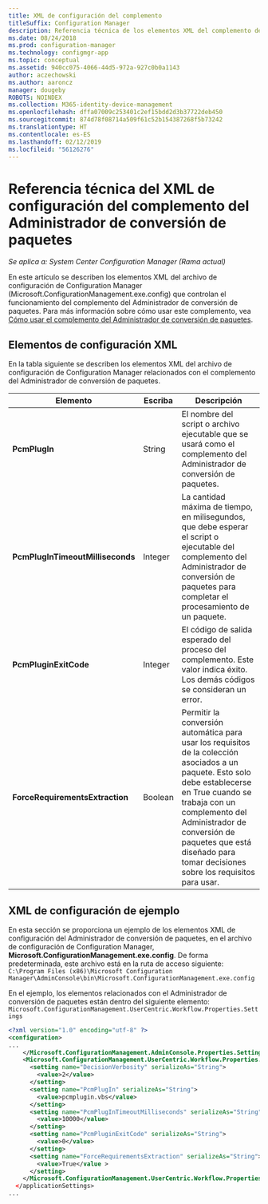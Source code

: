 ```yaml
---
title: XML de configuración del complemento
titleSuffix: Configuration Manager
description: Referencia técnica de los elementos XML del complemento del Administrador de conversión de paquetes.
ms.date: 08/24/2018
ms.prod: configuration-manager
ms.technology: configmgr-app
ms.topic: conceptual
ms.assetid: 940cc075-4066-44d5-972a-927c0b0a1143
author: aczechowski
ms.author: aaroncz
manager: dougeby
ROBOTS: NOINDEX
ms.collection: M365-identity-device-management
ms.openlocfilehash: dffa07009c253401c2ef15bdd2d3b37722deb450
ms.sourcegitcommit: 874d78f08714a509f61c52b154387268f5b73242
ms.translationtype: HT
ms.contentlocale: es-ES
ms.lasthandoff: 02/12/2019
ms.locfileid: "56126276"
---
```

# <a name="technical-reference-for-the-package-conversion-manager-plug-in-configuration-xml"></a>Referencia técnica del XML de configuración del complemento del Administrador de conversión de paquetes

*Se aplica a: System Center Configuration Manager (Rama actual)*

<!--1357861-->

En este artículo se describen los elementos XML del archivo de configuración de Configuration Manager (Microsoft.ConfigurationManagement.exe.config) que controlan el funcionamiento del complemento del Administrador de conversión de paquetes. Para más información sobre cómo usar este complemento, vea [Cómo usar el complemento del Administrador de conversión de paquetes](/sccm/apps/pcm/how-to-use-plug-in).



## <a name="xml-configuration-elements"></a>Elementos de configuración XML

En la tabla siguiente se describen los elementos XML del archivo de configuración de Configuration Manager relacionados con el complemento del Administrador de conversión de paquetes.

|Elemento  |Escriba  |Descripción  |
|---------|---------|---------|
|**PcmPlugIn**|String|El nombre del script o archivo ejecutable que se usará como el complemento del Administrador de conversión de paquetes.|
|**PcmPlugInTimeoutMilliseconds**|Integer|La cantidad máxima de tiempo, en milisegundos, que debe esperar el script o ejecutable del complemento del Administrador de conversión de paquetes para completar el procesamiento de un paquete.|
|**PcmPluginExitCode**|Integer|El código de salida esperado del proceso del complemento. Este valor indica éxito. Los demás códigos se consideran un error.|
|**ForceRequirementsExtraction**|Boolean|Permitir la conversión automática para usar los requisitos de la colección asociados a un paquete. Esto solo debe establecerse en True cuando se trabaja con un complemento del Administrador de conversión de paquetes que está diseñado para tomar decisiones sobre los requisitos para usar.|



## <a name="sample-configuration-xml"></a>XML de configuración de ejemplo

En esta sección se proporciona un ejemplo de los elementos XML de configuración del Administrador de conversión de paquetes, en el archivo de configuración de Configuration Manager, **Microsoft.ConfigurationManagement.exe.config**. De forma predeterminada, este archivo está en la ruta de acceso siguiente:  
`C:\Program Files (x86)\Microsoft Configuration Manager\AdminConsole\bin\Microsoft.ConfigurationManagement.exe.config`

En el ejemplo, los elementos relacionados con el Administrador de conversión de paquetes están dentro del siguiente elemento: `Microsoft.ConfigurationManagement.UserCentric.Workflow.Properties.Settings`

``` XML
<?xml version="1.0" encoding="utf-8" ?>
<configuration>
...
    </Microsoft.ConfigurationManagement.AdminConsole.Properties.Settings>
    <Microsoft.ConfigurationManagement.UserCentric.Workflow.Properties.Settings>
      <setting name="DecisionVerbosity" serializeAs="String">
        <value>2</value>
      </setting>
      <setting name="PcmPlugIn" serializeAs="String">
        <value>pcmplugin.vbs</value>
      </setting>
      <setting name="PcmPlugInTimeoutMilliseconds" serializeAs="String">
        <value>10000</value>
      </setting>
      <setting name="PcmPluginExitCode" serializeAs="String">
        <value>0</value>
      </setting>
      <setting name="ForceRequirementsExtraction" serializeAs="String">
        <value>True</value >
      </setting>
    </Microsoft.ConfigurationManagement.UserCentric.Workflow.Properties.Settings>
  </applicationSettings>
...
```

